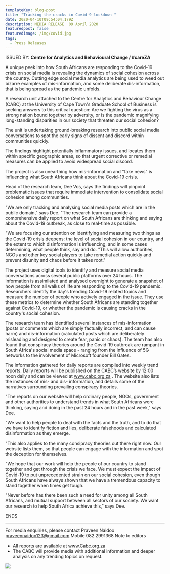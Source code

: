 ```yaml
---
templateKey: blog-post
title: "Tracking the cracks in Covid-9 lockdown "
date: 2020-04-10T09:54:04.179Z
description: MEDIA RELEASE  09 April 2020
featuredpost: false
featuredimage: /img/covid.jpg
tags:
  - Press Releases
---
```

ISSUED BY: **Centre for Analytics and Behavioural Change / #careZA**

A unique peek into how South Africans are responding to the Covid-19 crisis on social media is revealing the dynamics of social cohesion across the country. Cutting edge social media analytics are being used to weed out bizarre examples of mis-information, and some deliberate dis-information, that is being spread as the pandemic unfolds.

A research unit attached to the Centre for Analytics and Behaviour Change (CABC) at the University of Cape Town's Graduate School of Business is seeking answers to this critical question:  Are we fighting the virus as a strong nation bound together by adversity, or is the pandemic magnifying long-standing disparities in our society that threaten our social cohesion? 

The unit is undertaking ground-breaking research into public social media conversations to spot the early signs of dissent and discord within communities quickly. 

The findings highlight potentially inflammatory issues, and locates them within specific geographic areas, so that urgent corrective or remedial measures can be applied to avoid widespread social discord.

The project is also unearthing how mis-information and "fake news" is influencing what South Africans think about the Covid-19 crisis.

Head of the research team, Dee Vos, says the findings will pinpoint problematic issues that require immediate intervention to consolidate social cohesion among communities.

"We are only tracking and analysing social media posts which are in the public domain," says Dee.  "The research team can provide a comprehensive daily report on what South Africans are thinking and saying about the Covid-19 outbreak, as close to real-time as possible. 

"We are focusing our attention on identifying and measuring two things as the Covid-19 crisis deepens: the level of social cohesion in our country, and the extent to which disinformation is influencing, and in some cases determining, what people think, say and do. "This will allow authorities, NGOs and other key social players to take remedial action quickly and prevent disunity and chaos before it takes root."

The project uses digital tools to identify and measure social media conversations across several public platforms over 24 hours. The information is assimilated and analysed overnight to generate a snapshot of how people from all walks of life are responding to the Covid-19 pandemic. Researchers identify the day's trending Covid-19 related topics and measure the number of people who actively engaged in the issue. They use these metrics to determine whether South Africans are standing together against Covid-19, or whether the pandemic is causing cracks in the country's social cohesion.

The research team has identified several instances of mis-information (posts or comments which are simply factually incorrect, and can cause harm) and dis-information (calculated posts which are deliberately misleading and designed to create fear, panic or chaos). The team has also found that conspiracy theories around the Covid-19 outbreak are rampant in South Africa's social media space - ranging from the influence of 5G networks to the involvement of Microsoft founder Bill Gates. 

The information gathered for daily reports are compiled into weekly trend reports. Daily reports will be published on the CABC’s website by 12:00 noon daily and can be viewed at <a href="https://www.cabc.org.za">www.cabc.org.za</a> .  The website also lists the instances of mis- and dis- information, and details some of the narratives surrounding prevailing conspiracy theories.

"The reports on our website will help ordinary people, NGOs, government and other authorities to understand trends in what South Africans were thinking, saying and doing in the past 24 hours and in the past week," says Dee.

"We want to help people to deal with the facts and the truth, and to do that we have to identify fiction and lies, deliberate falsehoods and calculated disinformation as they emerge.

"This also applies to the many consipracy theories out there right now. Our website lists them, so that people can engage with the information and spot the deception for themselves. 

"We hope that our work will help the people of our country to stand together and get through the crisis we face. We must expect the impact of Covid-19 to put unprecedented strain on our social cohesion, even though South Africans have always shown that we have a tremendous capacity to stand together when times get tough.

"Never before has there been such a need for unity among all South Africans, and mutual support between all sectors of our society. We want our research to help South Africa achieve this," says Dee.

ENDS  

<hr>
For media enquiries, please contact Praveen Naidoo <a href="mailto:praveennaidoo123@gmail.com">praveennaidoo123@gmail.com</a>
Mobile 082 2991368
Note to editors

* All reports are available at <a href="https://www.Cabc.org.za">www.Cabc.org.za</a> 
* The CABC will provide media with additional information and deeper analysis on any trending topics on request.

![](/img/logos.png)